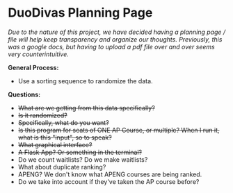# DuoDivas Planning Page 
 
_Due to the nature of this project, we have decided having a planning page / file will help keep transparency and organize our thoughts. Previously, this was a google docs, but having to upload a pdf file over and over seems very counterintuitive._ 
 
**General Process:** 
 
- Use a sorting sequence to randomize the data. 
 
**Questions:** 

- ~~What are we getting from this data specifically?~~
- ~~Is it randomized?~~
- ~~Specifically, what do you want?~~
- ~~Is this program for seats of ONE AP Course, or multiple? When I run it, what is this "input", so to speak?~~
- ~~What graphical interface?~~
- ~~A Flask App? Or something in the terminal?~~
- Do we count waitlists? Do we make waitlists?
- What about duplicate ranking?
- APENG? We don't know what APENG courses are being ranked.
- Do we take into account if they've taken the AP course before?

 
 


